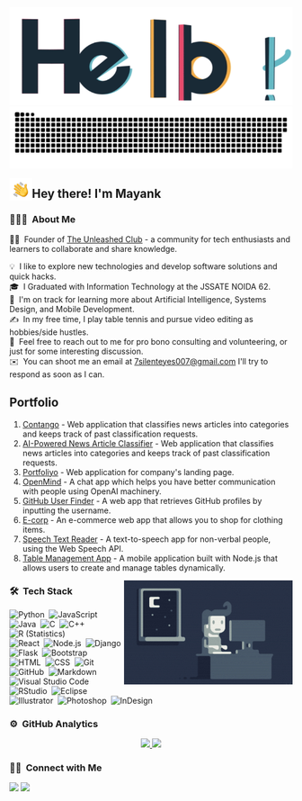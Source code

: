 



<a href=#><img src="hello.gif"></a>
<a href=#><img src="contributions.svg"></a>


<img alt="Night Coding" src="./assets/Hand%20Wave.gif" width='40' align="left"/><h2>Hey there! I'm Mayank</h2>
### 👨🏻‍💻 &nbsp;About Me

👨‍💼 &nbsp;Founder of [The Unleashed Club](https://github.com/The-Unleashed-Club) - a community for tech enthusiasts and learners to collaborate and share knowledge.

💡 &nbsp;I like to explore new technologies and develop software solutions and quick hacks.\
🎓 &nbsp;I Graduated with Information Technology at the JSSATE NOIDA 62.\
🌱 &nbsp;I'm on track for learning more about Artificial Intelligence, Systems Design, and Mobile Development.\
✍️ &nbsp;In my free time, I play table tennis and pursue video editing as hobbies/side hustles.\
💬 &nbsp;Feel free to reach out to me for pro bono consulting and volunteering, or just for some interesting discussion.\
✉️ &nbsp;You can shoot me an email at 7silenteyes007@gmail.com I'll try to respond as soon as I can.

## Portfolio

1. [Contango](https://wildwolf.io/contango/) - Web application that classifies news articles into categories and keeps track of past classification requests.
2. [AI-Powered News Article Classifier](https://github.com/silenteyesoncode/AI-Powered-News-Article-Classifier-with-History) - Web application that classifies news articles into categories and keeps track of past classification requests.
3. [Portfoliyo](https://laughing-pike-46159b.netlify.app/) - Web application for company's landing page.
4. [OpenMind](https://github.com/The-Unleashed-Club/openMind) - A chat app which helps you have better communication with people using OpenAI machinery.
5. [GitHub User Finder](https://github.com/silenteyesoncode/Github_User_finder) - A web app that retrieves GitHub profiles by inputting the username.
6. [E-corp](https://github.com/silenteyesoncode/E-corp) - An e-commerce web app that allows you to shop for clothing items.
7. [Speech Text Reader](https://github.com/silenteyesoncode/speech-text-reader) - A text-to-speech app for non-verbal people, using the Web Speech API.
8. [Table Management App](https://github.com/silenteyesoncode/Mob_DAT) - A mobile application built with Node.js that allows users to create and manage tables dynamically.



<img alt="Night Coding" src="https://raw.githubusercontent.com/AVS1508/AVS1508/master/assets/Night-Coding.gif" align="right"/>

### 🛠 &nbsp;Tech Stack

![Python](https://img.shields.io/badge/-Python-05122A?style=flat&logo=python)&nbsp;
![JavaScript](https://img.shields.io/badge/-JavaScript-05122A?style=flat&logo=javascript)&nbsp;
![Java](https://img.shields.io/badge/-Java-05122A?style=flat&logo=Java&logoColor=FFA518)&nbsp;
![C](https://img.shields.io/badge/-C-05122A?style=flat&logo=C&logoColor=A8B9CC)&nbsp;
![C++](https://img.shields.io/badge/-C++-05122A?style=flat&logo=C%2B%2B&logoColor=00599C)&nbsp;
![R (Statistics)](https://img.shields.io/badge/-R-05122A?style=flat&logo=R&logoColor=276DC3)\
![React](https://img.shields.io/badge/-React-05122A?style=flat&logo=react)&nbsp;
![Node.js](https://img.shields.io/badge/-Node.js-05122A?style=flat&logo=node.js)&nbsp;
![Django](https://img.shields.io/badge/-Django-05122A?style=flat&logo=django&logoColor=092E20)&nbsp;
![Flask](https://img.shields.io/badge/-Flask-05122A?style=flat&logo=flask)&nbsp;
![Bootstrap](https://img.shields.io/badge/-Bootstrap-05122A?style=flat&logo=bootstrap&logoColor=563D7C)\
![HTML](https://img.shields.io/badge/-HTML-05122A?style=flat&logo=HTML5)&nbsp;
![CSS](https://img.shields.io/badge/-CSS-05122A?style=flat&logo=CSS3&logoColor=1572B6)&nbsp;
![Git](https://img.shields.io/badge/-Git-05122A?style=flat&logo=git)&nbsp;
![GitHub](https://img.shields.io/badge/-GitHub-05122A?style=flat&logo=github)&nbsp;
![Markdown](https://img.shields.io/badge/-Markdown-05122A?style=flat&logo=markdown)\
![Visual Studio Code](https://img.shields.io/badge/-Visual%20Studio%20Code-05122A?style=flat&logo=visual-studio-code&logoColor=007ACC)&nbsp;
![RStudio](https://img.shields.io/badge/-RStudio-05122A?style=flat&logo=rstudio)&nbsp;
![Eclipse](https://img.shields.io/badge/-Eclipse-05122A?style=flat&logo=eclipse-ide&logoColor=2C2255)\
![Illustrator](https://img.shields.io/badge/-Illustrator-05122A?style=flat&logo=adobe-illustrator)&nbsp;
![Photoshop](https://img.shields.io/badge/-Photoshop-05122A?style=flat&logo=adobe-photoshop)&nbsp;
![InDesign](https://img.shields.io/badge/-InDesign-05122A?style=flat&logo=adobe-indesign)

### ⚙️ &nbsp;GitHub Analytics

<p align="center">
<a href="https://github.com/silenteyesoncode">
  <img height="180em" src="https://github-readme-stats-eight-theta.vercel.app/api?username=silenteyesoncode&show_icons=true&theme=algolia&include_all_commits=true&count_private=true"/>
  <img height="180em" src="https://github-readme-stats-eight-theta.vercel.app/api/top-langs/?username=silenteyesoncode&layout=compact&langs_count=8&theme=algolia"/>
</a>
</p>

### 🤝🏻 &nbsp;Connect with Me

<p align="left">
<a href="https://linkedin.com/in/iMonk"><img src="https://img.shields.io/badge/-iMonk%20-0077B5?style=flat&logo=Linkedin&logoColor=white" /></a>
<a href="https://github.com/The-Unleashed-Club"><img src="https://img.shields.io/badge/-The%20Unleashed%20Club-000000?style=flat&logo=github&logoColor=white" /></a>
